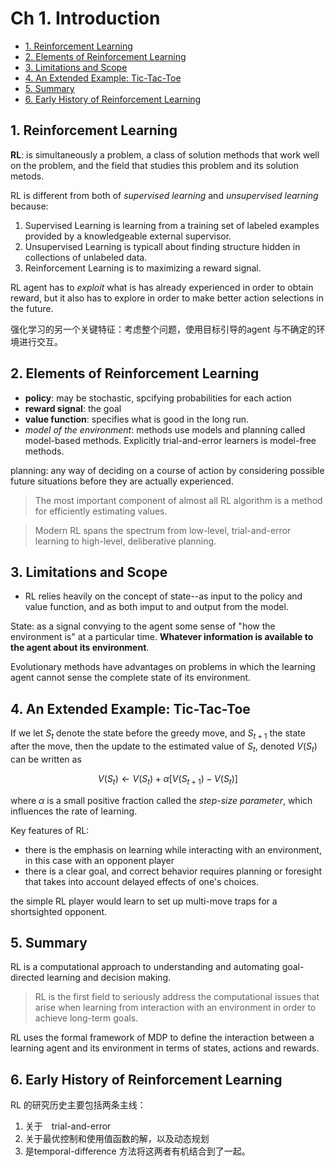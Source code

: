 # Ch 1. Introduction
<!-- TOC -->

- [1. Reinforcement Learning](#1-reinforcement-learning)
- [2. Elements of Reinforcement Learning](#2-elements-of-reinforcement-learning)
- [3. Limitations and Scope](#3-limitations-and-scope)
- [4. An Extended Example: Tic-Tac-Toe](#4-an-extended-example-tic-tac-toe)
- [5. Summary](#5-summary)
- [6. Early History of Reinforcement Learning](#6-early-history-of-reinforcement-learning)

<!-- /TOC -->
## 1. Reinforcement Learning

**RL**: is simultaneously a problem, a class of solution methods that work well on the problem, and the field that studies this problem and its solution metods.

RL is different from both of _supervised learning_ and _unsupervised learning_ because:

1. Supervised Learning is learning from a training set of labeled examples provided by a knowledgeable external supervisor.
2. Unsupervised Learning is typicall about finding structure hidden in collections of unlabeled data. 
3. Reinforcement Learning is to maximizing a reward signal.

RL agent has to *exploit* what is has already experienced in order to obtain reward, but it also has to explore in order to make better action selections in the future.

强化学习的另一个关键特征：考虑整个问题，使用目标引导的agent 与不确定的环境进行交互。


## 2. Elements of Reinforcement Learning

- **policy**: may be stochastic, spcifying probabilities for each action
- **reward signal**: the goal
- **value function**: specifies what is good in the long run.
- _model of the environment_: methods use models and planning called model-based methods. Explicitly trial-and-error learners is model-free methods.

planning: any way of deciding on a course of action by considering possible future situations before they are actually experienced.

> The most important component of almost all RL algorithm is a method for efficiently estimating values.

> Modern RL spans the spectrum from low-level, trial-and-error learning to high-level, deliberative planning.

## 3. Limitations and Scope

- RL relies heavily on the concept of state--as input to the policy and value function, and as both imput to and output from the model.


State: as a signal convying to the agent some sense of "how the environment is" at a particular time. **Whatever information is available to the agent about its environment**.

Evolutionary methods have advantages on problems in which the learning agent cannot sense the complete state of its environment.

## 4. An Extended Example: Tic-Tac-Toe

If we let $S_t$ denote the state before the greedy move, and $S_{t+1}$ the state after the move, then the update to the estimated value of $S_t$, denoted $V(S_t)$ can be written as

$$
V(S_t) \gets V(S_t) + \alpha \left[V(S_{t+1}) - V(S_t) \right]
$$

where $\alpha$ is a small positive fraction called the _step-size parameter_, which influences the rate of learning.

Key features of RL:
- there is the emphasis on learning while interacting with an environment, in this case with an opponent player
- there is a clear goal, and correct behavior requires planning or foresight that takes into account delayed effects of one's choices.

the simple RL player would learn to set up multi-move traps for a shortsighted opponent.

## 5. Summary

RL is a computational approach to understanding and automating goal-directed learning and decision making.

> RL is the first field to seriously address the computational issues that arise when learning from interaction with an environment in order to achieve long-term goals.

RL uses the formal framework of MDP to define the interaction between a learning agent and its environment in terms of states, actions and rewards.

## 6. Early History of Reinforcement Learning

RL 的研究历史主要包括两条主线：
1. 关于　trial-and-error
2. 关于最优控制和使用值函数的解，以及动态规划
3. 是temporal-difference 方法将这两者有机结合到了一起。

